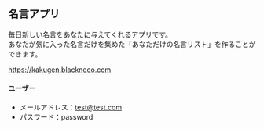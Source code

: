 ## 名言アプリ
毎日新しい名言をあなたに与えてくれるアプリです。<br />
あなたが気に入った名言だけを集めた「あなただけの名言リスト」を作ることができます。

https://kakugen.blackneco.com

#### ユーザー
- メールアドレス：test@test.com
- パスワード：password

